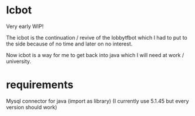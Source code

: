 # Icbot

Very early WIP!  

The icbot is the continuation / revive of the lobbytfbot which I had to put to the side because of no time and later on no interest.  

Now icbot is a way for me to get back into java which I will need at work / university.  



# requirements

Mysql connector for java (import as library)
(I currently use 5.1.45 but every version should work)
